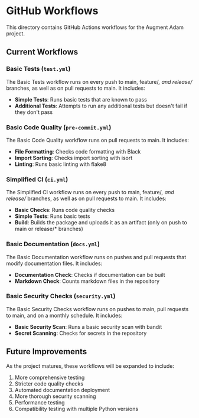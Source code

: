 # GitHub Workflows

This directory contains GitHub Actions workflows for the Augment Adam project.

## Current Workflows

### Basic Tests (`test.yml`)

The Basic Tests workflow runs on every push to main, feature/*, and release/* branches, as well as on pull requests to main. It includes:

- **Simple Tests**: Runs basic tests that are known to pass
- **Additional Tests**: Attempts to run any additional tests but doesn't fail if they don't pass

### Basic Code Quality (`pre-commit.yml`)

The Basic Code Quality workflow runs on pull requests to main. It includes:

- **File Formatting**: Checks code formatting with Black
- **Import Sorting**: Checks import sorting with isort
- **Linting**: Runs basic linting with flake8

### Simplified CI (`ci.yml`)

The Simplified CI workflow runs on every push to main, feature/*, and release/* branches, as well as on pull requests to main. It includes:

- **Basic Checks**: Runs code quality checks
- **Simple Tests**: Runs basic tests
- **Build**: Builds the package and uploads it as an artifact (only on push to main or release/* branches)

### Basic Documentation (`docs.yml`)

The Basic Documentation workflow runs on pushes and pull requests that modify documentation files. It includes:

- **Documentation Check**: Checks if documentation can be built
- **Markdown Check**: Counts markdown files in the repository

### Basic Security Checks (`security.yml`)

The Basic Security Checks workflow runs on pushes to main, pull requests to main, and on a monthly schedule. It includes:

- **Basic Security Scan**: Runs a basic security scan with bandit
- **Secret Scanning**: Checks for secrets in the repository

## Future Improvements

As the project matures, these workflows will be expanded to include:

1. More comprehensive testing
2. Stricter code quality checks
3. Automated documentation deployment
4. More thorough security scanning
5. Performance testing
6. Compatibility testing with multiple Python versions
